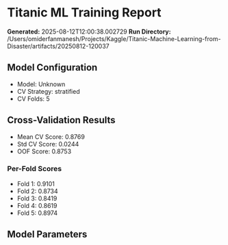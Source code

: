 # Titanic ML Training Report

**Generated:** 2025-08-12T12:00:38.002729
**Run Directory:** /Users/omiderfanmanesh/Projects/Kaggle/Titanic-Machine-Learning-from-Disaster/artifacts/20250812-120037

## Model Configuration
- Model: Unknown
- CV Strategy: stratified
- CV Folds: 5

## Cross-Validation Results
- Mean CV Score: 0.8769
- Std CV Score: 0.0244
- OOF Score: 0.8753

### Per-Fold Scores
- Fold 1: 0.9101
- Fold 2: 0.8734
- Fold 3: 0.8419
- Fold 4: 0.8619
- Fold 5: 0.8974

## Model Parameters
